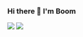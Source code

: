 ### Hi there 👋 I'm Boom

<img src="https://github-readme-stats.vercel.app/api?username=synycboom&show_icons=true&theme=tokyonight" />
<img src="https://github-readme-stats.vercel.app/api/top-langs/?username=synycboom&layout=compact" />

<!--
**synycboom/synycboom** is a ✨ _special_ ✨ repository because its `README.md` (this file) appears on your GitHub profile.

Here are some ideas to get you started:

- 🔭 I’m currently working on ...
- 🌱 I’m currently learning ...
- 👯 I’m looking to collaborate on ...
- 🤔 I’m looking for help with ...
- 💬 Ask me about ...
- 📫 How to reach me: ...
- 😄 Pronouns: ...
- ⚡ Fun fact: ...
-->
